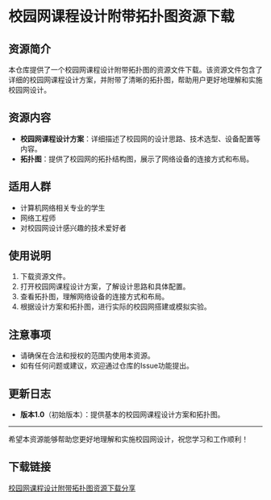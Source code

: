 # 校园网课程设计附带拓扑图资源下载

## 资源简介

本仓库提供了一个校园网课程设计附带拓扑图的资源文件下载。该资源文件包含了详细的校园网课程设计方案，并附带了清晰的拓扑图，帮助用户更好地理解和实施校园网设计。

## 资源内容

- **校园网课程设计方案**：详细描述了校园网的设计思路、技术选型、设备配置等内容。
- **拓扑图**：提供了校园网的拓扑结构图，展示了网络设备的连接方式和布局。

## 适用人群

- 计算机网络相关专业的学生
- 网络工程师
- 对校园网设计感兴趣的技术爱好者

## 使用说明

1. 下载资源文件。
2. 打开校园网课程设计方案，了解设计思路和具体配置。
3. 查看拓扑图，理解网络设备的连接方式和布局。
4. 根据设计方案和拓扑图，进行实际的校园网搭建或模拟实验。

## 注意事项

- 请确保在合法和授权的范围内使用本资源。
- 如有任何问题或建议，欢迎通过仓库的Issue功能提出。

## 更新日志

- **版本1.0**（初始版本）：提供基本的校园网课程设计方案和拓扑图。

---

希望本资源能够帮助您更好地理解和实施校园网设计，祝您学习和工作顺利！

## 下载链接

[校园网课程设计附带拓扑图资源下载分享](https://pan.quark.cn/s/66584d673e48)